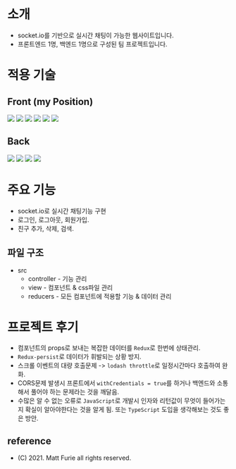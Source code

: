 # 소개

-   socket.io를 기반으로 실시간 채팅이 가능한 웹사이트입니다.
-   프론트엔드 1명, 백엔드 1명으로 구성된 팀 프로젝트입니다.

# 적용 기술

## Front (my Position)

<img src="https://img.shields.io/badge/JavaScript-F7DF1E?style=flat&logo=javascript&logoColor=white"/>
<img src="https://img.shields.io/badge/React-61DAFB?style=flat&logo=React&logoColor=white"/> <img src="https://img.shields.io/badge/socket.io-010101?style=flat&logo=socket.io&logoColor=white"/> <img src="https://img.shields.io/badge/axios-5A29E4?style=flat&logo=axios&logoColor=white"/> <img src="https://img.shields.io/badge/Redux-764ABC?style=flat&logo=redux&logoColor=white"/> <img src="https://img.shields.io/badge/Sass-CC6699?style=flat&logo=Sass&logoColor=white"/>

## Back

<img src="https://img.shields.io/badge/TypeScript-3178C6?style=flat&logo=typescript&logoColor=white"/> <img src="https://img.shields.io/badge/Node.js-339933?style=flat&logo=node.js&logoColor=white"/> <img src="https://img.shields.io/badge/express.js-000000?style=flat&logo=express&logoColor=white"/> <img src="https://img.shields.io/badge/Swagger-85EA2D?style=flat&logo=swagger&logoColor=white"/>

# 주요 기능

-   socket.io로 실시간 채팅기능 구현
-   로그인, 로그아웃, 회원가입.
-   친구 추가, 삭제, 검색.

## 파일 구조

-   src
    -   controller - 기능 관리
    -   view - 컴포넌트 & css파일 관리
    -   reducers - 모든 컴포넌트에 적용할 기능 & 데이터 관리

# 프로젝트 후기

-   컴포넌트의 props로 보내는 복잡한 데이터를 <code>Redux</code>로 한번에 상태관리.
-   <code>Redux-persist</code>로 데이터가 휘발되는 상황 방지.
-   스크롤 이벤트의 대량 호출문제 -> <code>lodash throttle</code>로 일정시간마다 호출하여 완화.
-   CORS문제 발생시 프론트에서 <code>withCredentials = true</code>를 하거나 백엔드와 소통해서 풀어야 하는 문제라는 것을 깨달음.
-   수많은 알 수 없는 오류로 <code>JavaScript</code>로 개발시 인자와 리턴값이 무엇이 들어가는지 확실이 알아야한다는 것을 알게 됨. 또는 <code>TypeScript</code> 도입을 생각해보는 것도 좋은 방안.

## reference

-   (C) 2021. Matt Furie all rights reserved.
